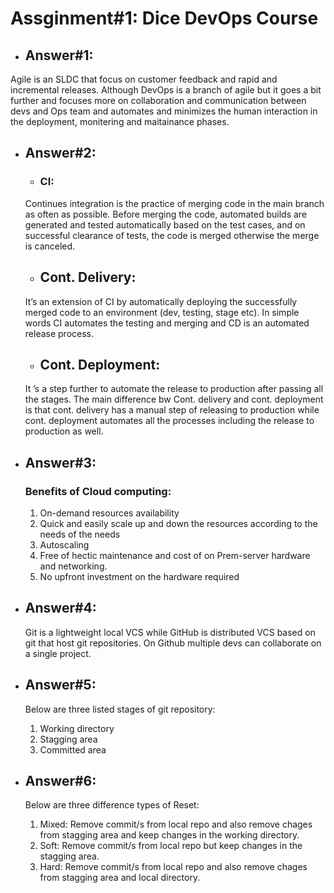 # Assginment#1: Dice DevOps Course

* ## Answer#1:
Agile is an SLDC that focus on customer feedback and rapid and incremental releases. Although DevOps is a branch of agile but it goes a bit further and focuses more on collaboration and communication between devs and Ops team and automates and minimizes the human interaction in the deployment, monitering and maitainance phases.

* ## Answer#2:
    * ### CI:
     Continues integration is the practice of merging code in the main branch as often as possible. Before merging the code, automated builds are generated and tested automatically based on the test cases, and on successful clearance of tests, the code is merged otherwise the merge is canceled.
    * ## Cont. Delivery:
     It’s an extension of CI by automatically deploying the successfully merged code to an environment (dev, testing, stage etc). In simple words CI automates the testing and merging and CD is an automated release process.
    * ## Cont. Deployment:
    It ’s a step further to automate the release to production after passing all the stages. The main difference bw Cont. delivery and cont. deployment is that cont. delivery has a manual step of releasing to production while cont. deployment automates all the processes including the release to production as well.

* ## Answer#3:
  ### Benefits of Cloud computing:
    1. On-demand resources availability
    2. Quick and easily scale up and down the resources according to the needs of the needs
    3. Autoscaling
    4. Free of hectic maintenance and cost of on Prem-server hardware and networking.
    5. No upfront investment on the hardware required

* ## Answer#4:
    Git is a lightweight local VCS while GitHub is distributed VCS based on git that host git repositories. On Github multiple devs can collaborate on a single project.

* ## Answer#5:
    Below are three listed stages of git repository:
    1. Working directory
    2. Stagging area
    3. Committed area

* ## Answer#6:
    Below are three difference types of Reset:
    1. Mixed: Remove commit/s from local repo and also remove chages from stagging area and keep changes in the working directory.
    2. Soft: Remove commit/s from local repo but keep changes in the stagging area.
    3. Hard: Remove commit/s from local repo and also remove chages from stagging area and local directory.

